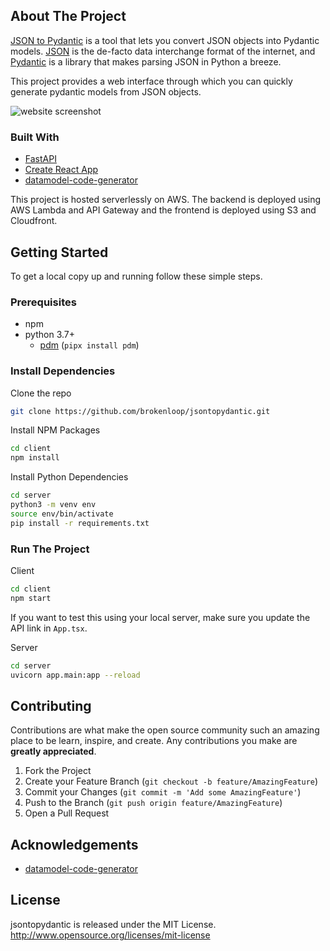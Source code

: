 <!-- ABOUT THE PROJECT -->

## About The Project

[JSON to Pydantic](https://jsontopydantic.com) is a tool that lets you convert JSON objects into
Pydantic models. [JSON](https://www.json.org/json-en.html)
is the de-facto data interchange format of the internet, and
[Pydantic](https://pydantic-docs.helpmanual.io/)
is a library that makes parsing JSON in Python a breeze.

This project provides a web interface through which you can quickly
generate pydantic models from JSON objects.

![website screenshot](images/screenshot.png)

### Built With

- [FastAPI](https://github.com/tiangolo/fastapi)
- [Create React App](https://github.com/facebook/create-react-app)
- [datamodel-code-generator](https://github.com/koxudaxi/datamodel-code-generator)

This project is hosted serverlessly on AWS.
The backend is deployed using AWS Lambda and API Gateway
and the frontend is deployed using S3 and Cloudfront.

<!-- GETTING STARTED -->

## Getting Started

To get a local copy up and running follow these simple steps.

### Prerequisites

- npm
- python 3.7+
  - [pdm](https://pdm.fming.dev/) (`pipx install pdm`)

### Install Dependencies

Clone the repo

```sh
git clone https://github.com/brokenloop/jsontopydantic.git
```

Install NPM Packages

```sh
cd client
npm install
```

Install Python Dependencies

```sh
cd server
python3 -m venv env
source env/bin/activate
pip install -r requirements.txt
```

### Run The Project

Client

```sh
cd client
npm start
```

If you want to test this using your local server, make sure you update the API link in `App.tsx`.

Server

```sh
cd server
uvicorn app.main:app --reload
```

<!-- CONTRIBUTING -->

## Contributing

Contributions are what make the open source community such an amazing place to be learn, inspire, and create. Any contributions you make are **greatly appreciated**.

1. Fork the Project
2. Create your Feature Branch (`git checkout -b feature/AmazingFeature`)
3. Commit your Changes (`git commit -m 'Add some AmazingFeature'`)
4. Push to the Branch (`git push origin feature/AmazingFeature`)
5. Open a Pull Request

<!-- ACKNOWLEDGEMENTS -->

## Acknowledgements

- [datamodel-code-generator](https://github.com/koxudaxi/datamodel-code-generator)

## License

jsontopydantic is released under the MIT License. http://www.opensource.org/licenses/mit-license
